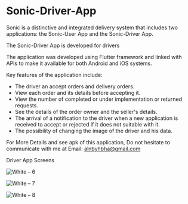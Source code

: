 # Sonic-Driver-App

Sonic is a distinctive and integrated delivery system that includes two applications: the Sonic-User App and the Sonic-Driver App.

The Sonic-Driver App is developed for drivers  

The application was developed using Flutter framework and linked with APIs to make it available for both Android and iOS systems.

Key features of the application include:
* The driver an accept orders and delivery orders.
* View each order and its details before accepting it.
* View the number of completed or under implementation or returned requests.
* See the details of the order owner and the seller's details.
* The arrival of a notification to the driver when a new application is received to accept or rejected if it does not suitable with it.
* The possibility of changing the image of the driver and his data.

For More Details and see apk of this application, Do not hesitate to communicate with me at Email: alnbyhbha@gmail.com

Driver App Screens

![White – 6](https://user-images.githubusercontent.com/42490211/236887273-7c70a241-c191-46be-a42b-7e81a8291232.jpg)

![White – 7](https://user-images.githubusercontent.com/42490211/236893880-731dfb20-cbc2-4026-aff8-9b4ac6a6d85a.jpg)

![White – 8](https://user-images.githubusercontent.com/42490211/236894413-a3e62765-b9df-44db-aed3-1ce8b34bd954.jpg)
